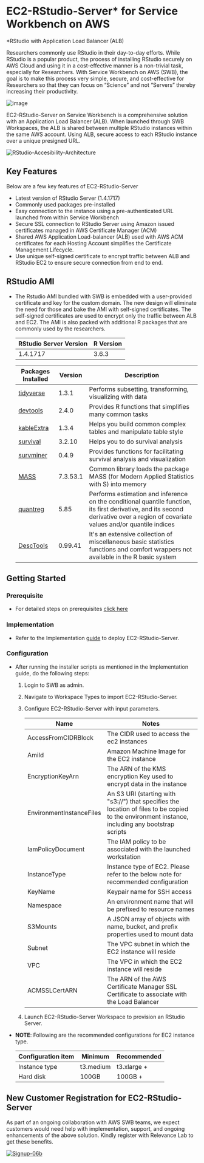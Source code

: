 # EC2-RStudio-Server* for Service Workbench on AWS
*RStudio with Application Load Balancer (ALB)

Researchers commonly use RStudio in their day-to-day efforts. While RStudio is a popular product, the process of installing RStudio securely on AWS Cloud and using it in a cost-effective manner is a non-trivial task, especially for Researchers. With Service Workbench on AWS (SWB), the goal is to make this process very simple, secure, and cost-effective for Researchers so that they can focus on “Science” and not “Servers” thereby increasing their productivity.

  
  ![image](https://user-images.githubusercontent.com/73109773/120605679-f7086780-c46b-11eb-9b50-8bfe546e6094.png)

 
EC2-RStudio-Server on Service Workbench is a comprehensive solution with an Application Load Balancer (ALB). When launched through SWB Workspaces, the ALB is shared between multiple RStudio instances within the same AWS account. Using ALB, secure access to each RStudio instance over a unique presigned URL.

  ![RStudio-Accesibility-Architecture](https://user-images.githubusercontent.com/58428150/123269798-f324ae00-d51c-11eb-9a47-3ebe37ccecc6.jpg)

## Key Features
Below are a few key features of EC2-RStudio-Server 
*	Latest version of RStudio Server (1.4.1717)
*	Commonly used packages pre-installed
*	Easy connection to the instance using a pre-authenticated URL launched from within Service Workbench
*	Secure SSL connection to RStudio Server using Amazon issued certificates managed in AWS Certificate Manager (ACM)
*	Shared AWS Application Load-balancer (ALB) used with AWS ACM certificates for each Hosting Account simplifies the Certificate Management Lifecycle.
*	Use unique self-signed certificate to encrypt traffic between ALB and RStudio EC2 to ensure secure connection from end to end.
           
## RStudio AMI
* The Rstudio AMI bundled with SWB is embedded with a user-provided certificate and key for the custom domain. The new design will eliminate the need for those and bake the AMI with self-signed certificates. The self-signed certificates are used to encrypt only the traffic between ALB and EC2. The AMI is also packed with additional R packages that are commonly used by the researchers.
    
    | RStudio Server Version | R Version  |
    |------------------------|------------| 
    |      1.4.1717          |   3.6.3    |
    
            
    | Packages Installed            |  Version |          Description                                |
    | ------------------------------|----------|-----------------------------------------------------|
    | [tidyverse](https://www.tidyverse.org/)|    1.3.1 | Performs subsetting, transforming, visualizing with data                                                                     |
    | [devtools](https://www.r-project.org/nosvn/pandoc/devtools.html)|    2.4.0 | Provides R functions that simplifies many common tasks                                                                     |
    | [kableExtra](https://cran.r-project.org/web/packages/kableExtra/index.html)|    1.3.4 | Helps you build common complex tables and manipulate table style                                                        |
    | [survival](https://cran.r-project.org/web/packages/survival/index.html) |   3.2.10 | Helps you to do survival analysis |
    | [survminer](https://cran.r-project.org/web/packages/survminer/readme/README.html)                |    0.4.9 | Provides functions for facilitating survival analysis and visualization                                                    |
    | [MASS](https://cran.r-project.org/web/packages/MASS/index.html) | 7.3.53.1 | Common library loads the package MASS (for Modern Applied Statistics with S) into memory                                  |
    | [quantreg](https://cran.r-project.org/web/packages/quantreg/index.html) |     5.85 | Performs estimation and inference on the conditional quantile function, its first derivative, and its second derivative over a region of covariate values and/or quantile indices                                      |
    | [DescTools](https://cran.r-project.org/web/packages/DescTools/index.html)|  0.99.41 | It's an extensive collection of miscellaneous basic statistics functions and comfort wrappers not available in the R basic system |
    
     
## Getting Started
### Prerequisite
* For detailed steps on prerequisites [click here](https://github.com/RLOpenCatalyst/Service_Workbench_Templates/blob/main/RStudio/prerequisites/prerequisite.md)

### Implementation
* Refer to the Implementation [guide](https://github.com/RLOpenCatalyst/Service_Workbench_Templates/tree/main/RStudio/machine-images/config/infra/README.md) to deploy EC2-RStudio-Server.


### Configuration
* After running the installer scripts as mentioned in the Implementation guide, do the following steps:
    1. Login to SWB as admin.
    2. Navigate to Workspace Types to import EC2-RStudio-Server.
    3. Configure EC2-RStudio-Server with input parameters.
    
       | Name         |   Notes      |
       | ------------- | ------------- |
       | AccessFromCIDRBlock  | The CIDR used to access the ec2 instances  |
       | AmiId  | Amazon Machine Image for the EC2 instance  |
       | EncryptionKeyArn | The ARN of the KMS encryption Key used to encrypt data in the instance |
       | EnvironmentInstanceFiles | An S3 URI (starting with "s3://") that specifies the location of files to be copied to the environment instance, including any bootstrap scripts |
       | IamPolicyDocument | The IAM policy to be associated with the launched workstation |
       | InstanceType | Instance type of EC2. Please refer to  the below note for recommended configuration|
       | KeyName  | Keypair name for SSH access |
       | Namespace | An environment name that will be prefixed to resource names |
       | S3Mounts | A JSON array of objects with name, bucket, and prefix properties used to mount data |
       | Subnet | The VPC subnet in which the EC2 instance will reside |
       | VPC | The VPC in which the EC2 instance will reside |
       | ACMSSLCertARN | The ARN of the AWS Certificate Manager SSL Certificate to associate with the Load Balancer |
       
    4. Launch EC2-RStudio-Server Workspace to provision an RStudio Server. 
* **NOTE**: Following are the recommended configurations for EC2 instance type. <br />

    | Configuration item | Minimum   | Recommended |
    |--------------------|-----------|-------------|
    | Instance type      | t3.medium | t3.xlarge + |
    | Hard disk          | 100GB     | 100GB +     |

## New Customer Registration for EC2-RStudio-Server 
As part of an ongoing collaboration with AWS SWB teams, we expect customers would need help with implementation, support, and ongoing enhancements of the above solution. Kindly register with Relevance Lab to get these benefits. 


[![Signup-06b](https://user-images.githubusercontent.com/63344463/122898944-f5dea200-d368-11eb-86a6-20d43c2a3903.png)](https://gd1.relevancelab.com/registration-form/)



